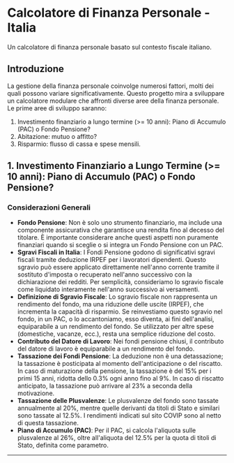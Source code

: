 # Calcolatore di Finanza Personale - Italia
Un calcolatore di finanza personale basato sul contesto fiscale italiano.

## Introduzione
La gestione della finanza personale coinvolge numerosi fattori, molti dei quali possono variare significativamente. Questo progetto mira a sviluppare un calcolatore modulare che affronti diverse aree della finanza personale. Le prime aree di sviluppo saranno:

1. Investimento finanziario a lungo termine (>= 10 anni): Piano di Accumulo (PAC) o Fondo Pensione?
2. Abitazione: mutuo o affitto?
3. Risparmio: flusso di cassa e spese mensili.

## 1. Investimento Finanziario a Lungo Termine (>= 10 anni): Piano di Accumulo (PAC) o Fondo Pensione?

### Considerazioni Generali
- **Fondo Pensione**: Non è solo uno strumento finanziario, ma include una componente assicurativa che garantisce una rendita fino al decesso del titolare. È importante considerare anche questi aspetti non puramente finanziari quando si sceglie o si integra un Fondo Pensione con un PAC.
- **Sgravi Fiscali in Italia**: I Fondi Pensione godono di significativi sgravi fiscali tramite deduzione IRPEF per i lavoratori dipendenti. Questo sgravio può essere applicato direttamente nell'anno corrente tramite il sostituto d'imposta o recuperato nell'anno successivo con la dichiarazione dei redditi. Per semplicità, consideriamo lo sgravio fiscale come liquidato interamente nell'anno successivo ai versamenti.
- **Definizione di Sgravio Fiscale**: Lo sgravio fiscale non rappresenta un rendimento del fondo, ma una riduzione delle uscite (IRPEF), che incrementa la capacità di risparmio. Se reinvestiamo questo sgravio nel fondo, in un PAC, o lo accantoniamo, esso diventa, ai fini dell'analisi, equiparabile a un rendimento del fondo. Se utilizzato per altre spese (domestiche, vacanze, ecc.), resta una semplice riduzione del costo.
- **Contributo del Datore di Lavoro**: Nei fondi pensione chiusi, il contributo del datore di lavoro è equiparabile a un rendimento del fondo.
- **Tassazione dei Fondi Pensione**: La deduzione non è una detassazione; la tassazione è posticipata al momento dell'anticipazione o del riscatto. In caso di maturazione della pensione, la tassazione è del 15% per i primi 15 anni, ridotta dello 0.3% ogni anno fino al 9%. In caso di riscatto anticipato, la tassazione può arrivare al 23% a seconda della motivazione.
- **Tassazione delle Plusvalenze**: Le plusvalenze del fondo sono tassate annualmente al 20%, mentre quelle derivanti da titoli di Stato e similari sono tassate al 12.5%. I rendimenti indicati sul sito COVIP sono al netto di questa tassazione.
- **Piano di Accumulo (PAC)**: Per il PAC, si calcola l'aliquota sulle plusvalenze al 26%, oltre all'aliquota del 12.5% per la quota di titoli di Stato, definita come parametro.

---

